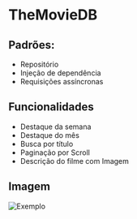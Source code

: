 # TheMovieDB

## Padrões:
- Repositório
- Injeção de dependência
- Requisições assíncronas

## Funcionalidades
- Destaque da semana
- Destaque do mês
- Busca por título
- Paginação por Scroll
- Descrição do filme com Imagem

## Imagem
![Exemplo](https://raw.githubusercontent.com/cristianofran/TheMovieDB/master/index.gif)
